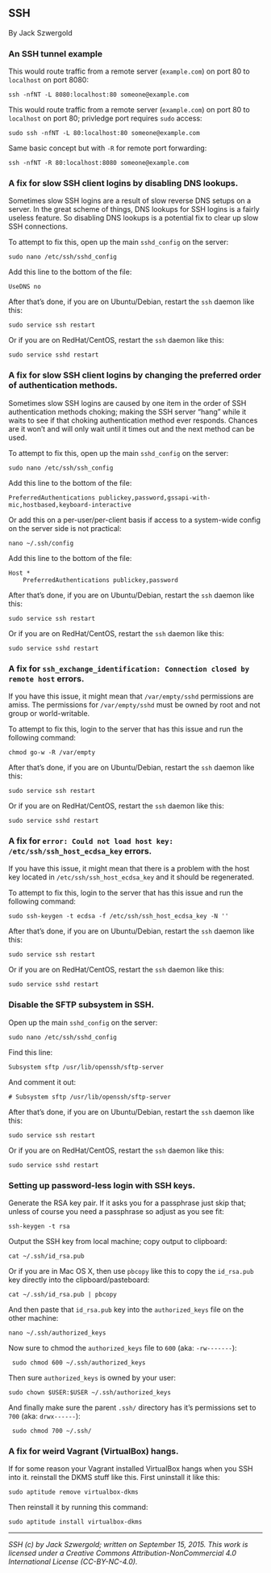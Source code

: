 ## SSH

By Jack Szwergold

### An SSH tunnel example

This would route traffic from a remote server (`example.com`) on port 80 to `localhost` on port 8080:

	ssh -nfNT -L 8080:localhost:80 someone@example.com

This would route traffic from a remote server (`example.com`) on port 80 to `localhost` on port 80; privledge port requires `sudo` access:

	sudo ssh -nfNT -L 80:localhost:80 someone@example.com

Same basic concept but with `-R` for remote port forwarding:

	ssh -nfNT -R 80:localhost:8080 someone@example.com

### A fix for slow SSH client logins by disabling DNS lookups.

Sometimes slow SSH logins are a result of slow reverse DNS setups on a server. In the great scheme of things, DNS lookups for SSH logins is a fairly useless feature. So disabling DNS lookups is a potential fix to clear up slow SSH connections.

To attempt to fix this, open up the main `sshd_config` on the server:

    sudo nano /etc/ssh/sshd_config

Add this line to the bottom of the file:

    UseDNS no

After that’s done, if you are on Ubuntu/Debian, restart the `ssh` daemon like this:

    sudo service ssh restart

Or if you are on RedHat/CentOS, restart the `ssh` daemon like this:

    sudo service sshd restart

### A fix for slow SSH client logins by changing the preferred order of authentication methods.

Sometimes slow SSH logins are caused by one item in the order of SSH authentication methods choking; making the SSH server “hang” while it waits to see if that choking authentication method ever responds. Chances are it won’t and will only wait until it times out and the next method can be used.

To attempt to fix this, open up the main `sshd_config` on the server:

    sudo nano /etc/ssh/ssh_config

Add this line to the bottom of the file:

    PreferredAuthentications publickey,password,gssapi-with-mic,hostbased,keyboard-interactive

Or add this on a per-user/per-client basis if access to a system-wide config on the server side is not practical:

    nano ~/.ssh/config

Add this line to the bottom of the file:

    Host *
	    PreferredAuthentications publickey,password

After that’s done, if you are on Ubuntu/Debian, restart the `ssh` daemon like this:

    sudo service ssh restart

Or if you are on RedHat/CentOS, restart the `ssh` daemon like this:

    sudo service sshd restart

### A fix for `ssh_exchange_identification: Connection closed by remote host` errors.

If you have this issue, it might mean that `/var/empty/sshd` permissions are amiss. The permissions for `/var/empty/sshd` must be owned by root and not group or world-writable.

To attempt to fix this, login to the server that has this issue and run the following command:

    chmod go-w -R /var/empty

After that’s done, if you are on Ubuntu/Debian, restart the `ssh` daemon like this:

    sudo service ssh restart

Or if you are on RedHat/CentOS, restart the `ssh` daemon like this:

    sudo service sshd restart

### A fix for `error: Could not load host key: /etc/ssh/ssh_host_ecdsa_key` errors.

If you have this issue, it might mean that there is a problem with the host key located in `/etc/ssh/ssh_host_ecdsa_key` and it should be regenerated.

To attempt to fix this, login to the server that has this issue and run the following command:

    sudo ssh-keygen -t ecdsa -f /etc/ssh/ssh_host_ecdsa_key -N ''

After that’s done, if you are on Ubuntu/Debian, restart the `ssh` daemon like this:

    sudo service ssh restart

Or if you are on RedHat/CentOS, restart the `ssh` daemon like this:

    sudo service sshd restart

### Disable the SFTP subsystem in SSH.

Open up the main `sshd_config` on the server:

    sudo nano /etc/ssh/sshd_config

Find this line:

    Subsystem sftp /usr/lib/openssh/sftp-server

And comment it out:

    # Subsystem sftp /usr/lib/openssh/sftp-server

After that’s done, if you are on Ubuntu/Debian, restart the `ssh` daemon like this:

    sudo service ssh restart

Or if you are on RedHat/CentOS, restart the `ssh` daemon like this:

    sudo service sshd restart

### Setting up password-less login with SSH keys.

Generate the RSA key pair. If it asks you for a passphrase just skip that; unless of course you need a passphrase so adjust as you see fit:

	ssh-keygen -t rsa

Output the SSH key from local machine; copy output to clipboard:

	cat ~/.ssh/id_rsa.pub

Or if you are in Mac OS X, then use `pbcopy` like this to copy the `id_rsa.pub` key directly into the clipboard/pasteboard:

    cat ~/.ssh/id_rsa.pub | pbcopy

And then paste that `id_rsa.pub` key into the `authorized_keys` file on the other machine:

	nano ~/.ssh/authorized_keys

Now sure to chmod the `authorized_keys` file to `600` (aka: `-rw-------`):

    ￼sudo chmod 600 ~/.ssh/authorized_keys

Then sure `authorized_keys` is owned by your user:

    sudo chown $USER:$USER ~/.ssh/authorized_keys

And finally make sure the parent `.ssh/` directory has it’s permissions set to `700` (aka: `drwx------`):

    ￼sudo chmod 700 ~/.ssh/


### A fix for weird Vagrant (VirtualBox) hangs.

If for some reason your Vagrant installed VirtualBox hangs when you SSH into it. reinstall the DKMS stuff like this. First uninstall it like this:

    sudo aptitude remove virtualbox-dkms

Then reinstall it by running this command:

    sudo aptitude install virtualbox-dkms

***

*SSH (c) by Jack Szwergold; written on September 15, 2015. This work is licensed under a Creative Commons Attribution-NonCommercial 4.0 International License (CC-BY-NC-4.0).*